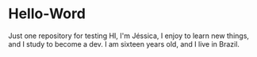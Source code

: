 # Hello-Word
Just one repository for testing 
HI, I'm Jéssica, I enjoy to learn new things, and I study to become a dev. I am sixteen years old, and I live in Brazil.
